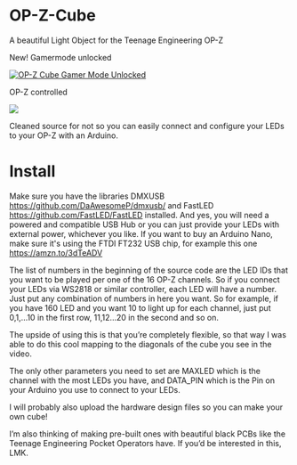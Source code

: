 # OP-Z-Cube
A beautiful Light Object for the Teenage Engineering OP-Z

New! Gamermode unlocked

[![OP-Z Cube Gamer Mode Unlocked](http://img.youtube.com/vi/3R2Q1SHl-Lc/0.jpg)](http://www.youtube.com/watch?v=3R2Q1SHl-Lc "OP-Z Cube Gamer Mode Unlocked")

OP-Z controlled

[![](http://img.youtube.com/vi/yUOjW_sgsTw/0.jpg)](http://www.youtube.com/watch?v=yUOjW_sgsTw "OP-Z Light Object")

Cleaned source for not so you can easily connect and configure your LEDs to your OP-Z with an Arduino.

# Install

Make sure you have the libraries DMXUSB https://github.com/DaAwesomeP/dmxusb/ and FastLED https://github.com/FastLED/FastLED installed. And yes, you will need a powered and compatible USB Hub or you can just provide your LEDs with external power, whichever you like. If you want to buy an Arduino Nano, make sure it's using the FTDI FT232 USB chip, for example this one https://amzn.to/3dTeADV

The list of numbers in the beginning of the source code are the LED IDs that you want to be played per one of the 16 OP-Z channels. So if you connect your LEDs via WS2818 or similar controller, each LED will have a number. Just put any combination of numbers in here you want. So for example, if you have 160 LED and you want 10 to light up for each channel, just put 0,1,…10 in the first row, 11,12…20 in the second and so on.

The upside of using this is that you’re completely flexible, so that way I was able to do this cool mapping to the diagonals of the cube you see in the video.

The only other parameters you need to set are MAXLED which is the channel with the most LEDs you have, and DATA_PIN which is the Pin on your Arduino you use to connect to your LEDs.



I will probably also upload the hardware design files so you can make your own cube!

I’m also thinking of making pre-built ones with beautiful black PCBs like the Teenage Engineering Pocket Operators have. If you’d be interested in this, LMK.
